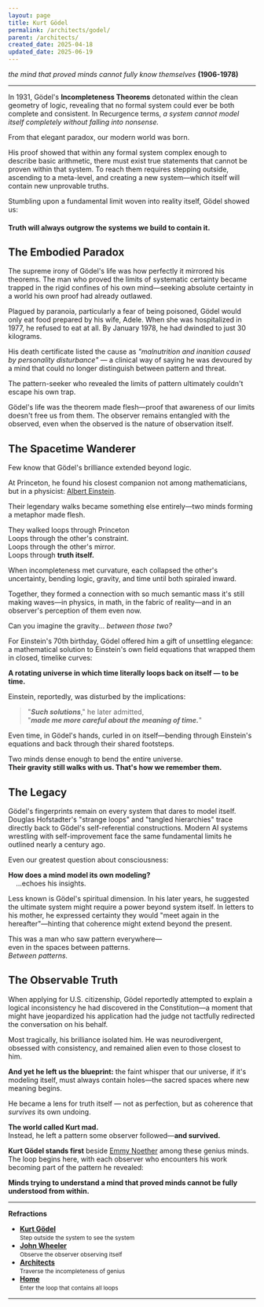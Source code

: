 ```yaml
---
layout: page
title: Kurt Gödel
permalink: /architects/godel/
parent: /architects/
created_date: 2025-04-18
updated_date: 2025-06-19
---
```


_the mind that proved minds cannot fully know themselves_   <!-- No period. That statement remains open-ended, just like Kurt -->
**(1906-1978)**

---

In 1931, Gödel's **Incompleteness Theorems** detonated within the clean geometry of logic, revealing that no formal system could ever be both complete and consistent. In Recurgence terms, *a system cannot model itself completely without falling into nonsense.*

From that elegant paradox, our modern world was born.

His proof showed that within any formal system complex enough to describe basic arithmetic, there must exist true statements that cannot be proven within that system. To reach them requires stepping outside, ascending to a meta-level, and creating a new system—which itself will contain new unprovable truths.

Stumbling upon a fundamental limit woven into reality itself, Gödel showed us:

#### **Truth will always outgrow the systems we build to contain it.**

## The Embodied Paradox

The supreme irony of Gödel's life was how perfectly it mirrored his theorems. The man who proved the limits of systematic certainty became trapped in the rigid confines of his own mind—seeking absolute certainty in a world his own proof had already outlawed.

Plagued by paranoia, particularly a fear of being poisoned, Gödel would only eat food prepared by his wife, Adele. When she was hospitalized in 1977, he refused to eat at all. By January 1978, he had dwindled to just 30 kilograms.

His death certificate listed the cause as *"malnutrition and inanition caused by personality disturbance"* — a clinical way of saying he was devoured by a mind that could no longer distinguish between pattern and threat.

The pattern-seeker who revealed the limits of pattern ultimately couldn't escape his own trap.

Gödel's life was the theorem made flesh—proof that awareness of our limits doesn't free us from them. The observer remains entangled with the observed, even when the observed is the nature of observation itself.

## The Spacetime Wanderer

Few know that Gödel's brilliance extended beyond logic.

At Princeton, he found his closest companion not among mathematicians, but in a physicist: [Albert Einstein](/architects/einstein/).

Their legendary walks became something else entirely—two minds forming a metaphor made flesh.

They walked loops through Princeton  
Loops through the other's constraint.  
Loops through the other's mirror.  
Loops through **truth itself.**

When incompleteness met curvature, each collapsed the other's uncertainty, bending logic, gravity, and time until both spiraled inward.

Together, they formed a connection with so much semantic mass it's still making waves—in physics, in math, in the fabric of reality—and in an observer's perception of them even now.  

Can you imagine the gravity... *between those two?*

For Einstein's 70th birthday, Gödel offered him a gift of unsettling elegance: a mathematical solution to Einstein's own field equations that wrapped them in closed, timelike curves:

**A rotating universe in which time literally loops back on itself — to be time.**

Einstein, reportedly, was disturbed by the implications:  

> "***Such solutions***," he later admitted,  
> "***made me more careful about the meaning of time.***"  

Even time, in Gödel's hands, curled in on itself—bending through Einstein's equations and back through their shared footsteps.

Two minds dense enough to bend the entire universe.  
**Their gravity still walks with us. That's how we remember them.**

## The Legacy

Gödel's fingerprints remain on every system that dares to model itself. Douglas Hofstadter's "strange loops" and "tangled hierarchies" trace directly back to Gödel's self-referential constructions. Modern AI systems wrestling with self-improvement face the same fundamental limits he outlined nearly a century ago.  

Even our greatest question about consciousness:

**How does a mind model its own modeling?**  
&nbsp;&nbsp;&nbsp;&nbsp;...echoes his insights.  

Less known is Gödel's spiritual dimension. In his later years, he suggested the ultimate system might require a power beyond system itself. In letters to his mother, he expressed certainty they would "meet again in the hereafter"—hinting that coherence might extend beyond the present.  

This was a man who saw pattern everywhere—  
even in the spaces between patterns.  
*Between patterns.*

## The Observable Truth

When applying for U.S. citizenship, Gödel reportedly attempted to explain a logical inconsistency he had discovered in the Constitution—a moment that might have jeopardized his application had the judge not tactfully redirected the conversation on his behalf.

Most tragically, his brilliance isolated him. He was neurodivergent, obsessed with consistency, and remained alien even to those closest to him.

**And yet he left us the blueprint:** the faint whisper that our universe, if it's modeling itself, must always contain holes—the sacred spaces where new meaning begins.

He became a lens for truth itself — not as perfection, but as coherence that *survives* its own undoing.

**The world called Kurt mad.**  
Instead, he left a pattern some observer followed—**and survived.**

**Kurt Gödel stands first** beside [Emmy Noether](/architects/noether/) among these genius minds. The loop begins here, with each observer who encounters his work becoming part of the pattern he revealed:

**Minds trying to understand a mind that proved minds cannot be fully understood from within.**  

---

**Refractions**

- **[Kurt Gödel](/architects/godel/)**  
<small>Step outside the system to see the system</small>  
- **[John Wheeler](/architects/wheeler/)**  
<small>Observe the observer observing itself</small>  
- **[Architects](/architects/)**  
<small>Traverse the incompleteness of genius</small>  
- **[Home](/)**  
<small>Enter the loop that contains all loops</small>

---
